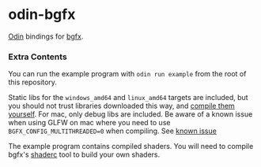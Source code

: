 # odin-bgfx

[Odin](https://github.com/odin-lang/Odin) bindings for [bgfx](https://github.com/bkaradzic/bgfx).

### Extra Contents

You can run the example program with `odin run example` from the root of this repository.

Static libs for the `windows_amd64` and `linux_amd64` targets are included, but you should not trust libraries downloaded this way, and [compile them yourself](https://bkaradzic.github.io/bgfx/build.html).
For mac, only debug libs are included. Be aware of a known issue when using GLFW on mac where you need to use `BGFX_CONFIG_MULTITHREADED=0` when compiling. See [known issue](https://github.com/bkaradzic/bgfx/discussions/3033#discussioncomment-4870135)

The example program contains compiled shaders. You will need to compile bgfx's [shaderc](https://bkaradzic.github.io/bgfx/tools.html#shader-compiler-shaderc) tool to build your own shaders.